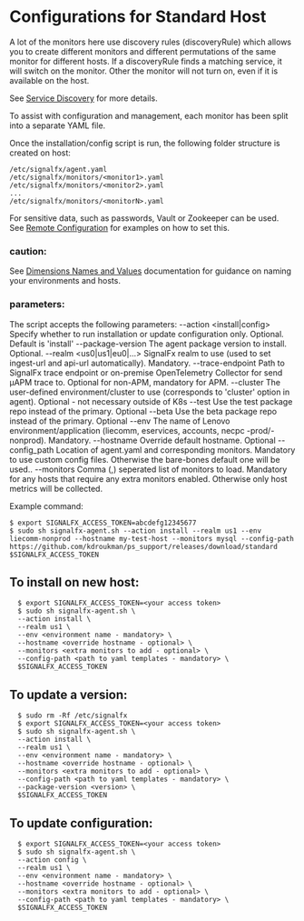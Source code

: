 # Configurations for Standard Host

A lot of the monitors here use discovery rules (discoveryRule) which allows you to create different monitors and different permutations of the same monitor for different hosts. If a discoveryRule finds a matching service, it will switch on the monitor. Other the monitor will not turn on, even if it is available on the host. 

See [Service Discovery](https://github.com/signalfx/signalfx-agent/blob/master/docs/auto-discovery.md) for more details.

To assist with configuration and management, each monitor has been split into a separate YAML file. 

Once the installation/config script is run, the following folder structure is created on host:
```
/etc/signalfx/agent.yaml
/etc/signalfx/monitors/<monitor1>.yaml
/etc/signalfx/monitors/<monitor2>.yaml
...
/etc/signalfx/monitors/<monitorN>.yaml
```

For sensitive data, such as passwords, Vault or Zookeeper can be used. 
See [Remote Configuration](https://docs.signalfx.com/en/latest/integrations/agent/remote-config.html) for examples on how to set this.

### caution:
See [Dimensions Names and Values](https://developers.signalfx.com/metrics/data_ingest_overview.html#_dimension_names_and_values) documentation for guidance on naming your environments and hosts. 

### parameters:
The script accepts the following parameters:
  --action <install|config>   Specify whether to run installation or update configuration only. Optional. Default is 'install'
  --package-version <version> The agent package version to install. Optional.
  --realm <us0|us1|eu0|...>   SignalFx realm to use (used to set ingest-url and api-url automatically). Mandatory.
  --trace-endpoint <url>      Path to SignalFx trace endpoint or on-premise OpenTelemetry Collector for send µAPM trace to. Optional for non-APM, mandatory for APM.
  --cluster <custer name>     The user-defined environment/cluster to use (corresponds to 'cluster' option in agent). Optional - not necessary outside of K8s
  --test                      Use the test package repo instead of the primary. Optional
  --beta                      Use the beta package repo instead of the primary. Optional
  --env <environment name>    The name of Lenovo environment/application (liecomm, eservices, accounts, necpc -prod/-nonprod). Mandatory.
  --hostname <hostname>       Override default hostname. Optional
  --config_path <url of path> Location of agent.yaml and corresponding monitors. Mandatory to use custom config files. Otherwise the bare-bones default one will be used..
  --monitors <list>           Comma (,) seperated list of monitors to load. Mandatory for any hosts that require any extra monitors enabled. Otherwise only host metrics will be collected.

Example command:
```
$ export SIGNALFX_ACCESS_TOKEN=abcdefg12345677
$ sudo sh signalfx-agent.sh --action install --realm us1 --env liecomm-nonprod --hostname my-test-host --monitors mysql --config-path https://github.com/kdroukman/ps_support/releases/download/standard $SIGNALFX_ACCESS_TOKEN
```

## To install on new host:
```
  $ export SIGNALFX_ACCESS_TOKEN=<your access token>
  $ sudo sh signalfx-agent.sh \
  --action install \
  --realm us1 \
  --env <environment name - mandatory> \
  --hostname <override hostname - optional> \
  --monitors <extra monitors to add - optional> \
  --config-path <path to yaml templates - mandatory> \
  $SIGNALFX_ACCESS_TOKEN
```

## To update a version:
```
  $ sudo rm -Rf /etc/signalfx
  $ export SIGNALFX_ACCESS_TOKEN=<your access token>
  $ sudo sh signalfx-agent.sh \
  --action install \
  --realm us1 \
  --env <environment name - mandatory> \
  --hostname <override hostname - optional> \
  --monitors <extra monitors to add - optional> \
  --config-path <path to yaml templates - mandatory> \
  --package-version <version> \
  $SIGNALFX_ACCESS_TOKEN
```
  
## To update configuration:
```
  $ export SIGNALFX_ACCESS_TOKEN=<your access token>
  $ sudo sh signalfx-agent.sh \
  --action config \
  --realm us1 \
  --env <environment name - mandatory> \
  --hostname <override hostname - optional> \
  --monitors <extra monitors to add - optional> \
  --config-path <path to yaml templates - mandatory> \
  $SIGNALFX_ACCESS_TOKEN
```
